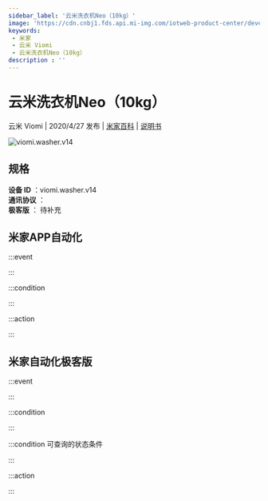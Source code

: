 ```yaml
---
sidebar_label: '云米洗衣机Neo（10kg）'
image: 'https://cdn.cnbj1.fds.api.mi-img.com/iotweb-product-center/developer_15843399348565oixwMI2.png?GalaxyAccessKeyId=AKVGLQWBOVIRQ3XLEW&amp;Expires=9223372036854775807&amp;Signature=tDaqeijTqx0sL7EPc3A9PbY5oJs='
keywords: 
 - 米家
 - 云米 Viomi
 - 云米洗衣机Neo（10kg）
description : ''
---
```

# 云米洗衣机Neo（10kg）

云米 Viomi | 2020/4/27 发布 | [米家百科](https://home.mi.com/webapp/content/baike/product/index.html?model=viomi.washer.v14) | [说明书](https://home.mi.com/views/introduction.html?model=viomi.washer.v14&region=cn)

![viomi.washer.v14](https://cdn.cnbj1.fds.api.mi-img.com/iotweb-product-center/developer_15843399348565oixwMI2.png?GalaxyAccessKeyId=AKVGLQWBOVIRQ3XLEW&amp;Expires=9223372036854775807&amp;Signature=tDaqeijTqx0sL7EPc3A9PbY5oJs=)

## 规格  
> 
**设备 ID** ：viomi.washer.v14  
**通讯协议** ：  
**极客版**  ： 待补充 


## 米家APP自动化  

:::event  

:::

:::condition  

:::

:::action   

:::

## 米家自动化极客版  

:::event  

:::

:::condition  

:::

:::condition 可查询的状态条件  

:::

:::action  

:::

        
